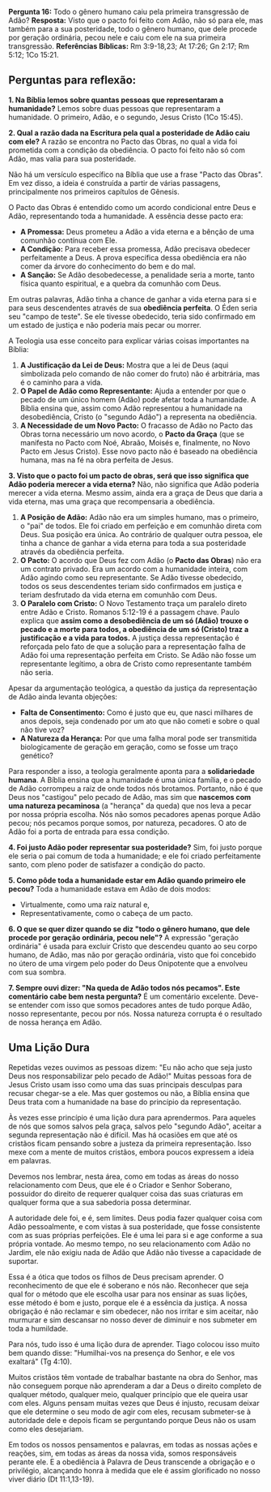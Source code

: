 **Pergunta 16:** Todo o gênero humano caiu pela primeira transgressão de Adão?
**Resposta:** Visto que o pacto foi feito com Adão, não só para ele, mas também para a
sua posteridade, todo o gênero humano, que dele procede por geração ordinária, pecou
nele e caiu com ele na sua primeira transgressão.
**Referências Bíblicas:** Rm 3:9-18,23; At 17:26; Gn 2:17; Rm 5:12; 1Co 15:21.

## Perguntas para reflexão:

**1. Na Bíblia lemos sobre quantas pessoas que representaram a humanidade?**
Lemos sobre duas pessoas que representaram a humanidade. O primeiro, Adão, e o segundo, Jesus Cristo (1Co 15:45).

**2. Qual a razão dada na Escritura pela qual a posteridade de Adão caiu com ele?**
A razão se encontra no Pacto das Obras, no qual a vida foi prometida com a condição da obediência. O pacto foi feito não só com Adão, mas valia para sua posteridade.

 Não há um versículo específico na Bíblia que use a frase "Pacto das Obras". Em vez disso, a ideia é construída a partir de várias passagens, principalmente nos primeiros capítulos de Gênesis.
  
 O Pacto das Obras é entendido como um acordo condicional entre Deus e Adão, representando toda a humanidade. A essência desse pacto era:

- **A Promessa:** Deus prometeu a Adão a vida eterna e a bênção de uma comunhão contínua com Ele.
- **A Condição:** Para receber essa promessa, Adão precisava obedecer perfeitamente a Deus. A prova específica dessa obediência era não comer da árvore do conhecimento do bem e do mal.
- **A Sanção:** Se Adão desobedecesse, a penalidade seria a morte, tanto física quanto espiritual, e a quebra da comunhão com Deus.

Em outras palavras, Adão tinha a chance de ganhar a vida eterna para si e para seus descendentes através de sua **obediência perfeita**. O Éden seria seu "campo de teste". Se ele tivesse obedecido, teria sido confirmado em um estado de justiça e não poderia mais pecar ou morrer.

A Teologia usa esse conceito para explicar várias coisas importantes na Bíblia:

1.  **A Justificação da Lei de Deus:** Mostra que a lei de Deus (aqui simbolizada pelo comando de não comer do fruto) não é arbitrária, mas é o caminho para a vida.
2.  **O Papel de Adão como Representante:** Ajuda a entender por que o pecado de um único homem (Adão) pode afetar toda a humanidade. A Bíblia ensina que, assim como Adão representou a humanidade na desobediência, Cristo (o "segundo Adão") a representa na obediência.
3.  **A Necessidade de um Novo Pacto:** O fracasso de Adão no Pacto das Obras torna necessário um novo acordo, o **Pacto da Graça** (que se manifesta no Pacto com Noé, Abraão, Moisés e, finalmente, no Novo Pacto em Jesus Cristo). Esse novo pacto não é baseado na obediência humana, mas na fé na obra perfeita de Jesus.

**3. Visto que o pacto foi um pacto de obras, será que isso significa que Adão poderia merecer a vida eterna?**
Não, não significa que Adão poderia merecer a vida eterna. Mesmo assim, ainda era a graça de Deus que daria a vida eterna, mas uma graça que recompensaria a obediência.

1.  **A Posição de Adão:** Adão não era um simples humano, mas o primeiro, o "pai" de todos. Ele foi criado em perfeição e em comunhão direta com Deus. Sua posição era única. Ao contrário de qualquer outra pessoa, ele tinha a chance de ganhar a vida eterna para toda a sua posteridade através da obediência perfeita.
2.  **O Pacto:** O acordo que Deus fez com Adão (o **Pacto das Obras**) não era um contrato privado. Era um acordo com a humanidade inteira, com Adão agindo como seu representante. Se Adão tivesse obedecido, todos os seus descendentes teriam sido confirmados em justiça e teriam desfrutado da vida eterna em comunhão com Deus.
3.  **O Paralelo com Cristo:** O Novo Testamento traça um paralelo direto entre Adão e Cristo. Romanos 5:12-19 é a passagem chave. Paulo explica que **assim como a desobediência de um só (Adão) trouxe o pecado e a morte para todos, a obediência de um só (Cristo) traz a justificação e a vida para todos.** A justiça dessa representação é reforçada pelo fato de que a solução para a representação falha de Adão foi uma representação perfeita em Cristo. Se Adão não fosse um representante legítimo, a obra de Cristo como representante também não seria.

Apesar da argumentação teológica, a questão da justiça da representação de Adão ainda levanta objeções:

* **Falta de Consentimento:** Como é justo que eu, que nasci milhares de anos depois, seja condenado por um ato que não cometi e sobre o qual não tive voz?
* **A Natureza da Herança:** Por que uma falha moral pode ser transmitida biologicamente de geração em geração, como se fosse um traço genético?

Para responder a isso, a teologia geralmente aponta para a **solidariedade humana**. A Bíblia ensina que a humanidade é uma única família, e o pecado de Adão corrompeu a raiz de onde todos nós brotamos. Portanto, não é que Deus nos "castigou" pelo pecado de Adão, mas sim que **nascemos com uma natureza pecaminosa** (a "herança" da queda) que nos leva a pecar por nossa própria escolha. Nós não somos pecadores apenas porque Adão pecou; nós pecamos porque somos, por natureza, pecadores. O ato de Adão foi a porta de entrada para essa condição.

**4. Foi justo Adão poder representar sua posteridade?**
Sim, foi justo porque ele seria o pai comum de toda a humanidade; e ele foi criado perfeitamente santo, com pleno poder de satisfazer a condição do pacto.

**5. Como pôde toda a humanidade estar em Adão quando primeiro ele pecou?**
Toda a humanidade estava em Adão de dois modos:
- Virtualmente, como uma raiz natural e,
- Representativamente, como o cabeça de um pacto.

**6. O que se quer dizer quando se diz "todo o gênero humano, que dele procede por geração ordinária, pecou nele"?**
A expressão "geração ordinária" é usada para excluir Cristo que descendeu quanto ao seu corpo humano, de Adão, mas não por geração ordinária, visto que foi concebido no útero de uma virgem pelo poder do Deus Onipotente que a envolveu com sua sombra.

**7. Sempre ouvi dizer: "Na queda de Adão todos nós pecamos". Este comentário cabe bem nesta pergunta?**
É um comentário excelente. Deve-se entender com isso que somos pecadores antes de tudo porque Adão, nosso representante, pecou por nós. Nossa natureza corrupta é o resultado de nossa herança em Adão.

## Uma Lição Dura

Repetidas vezes ouvimos as pessoas dizem: "Eu não acho que seja justo Deus nos responsabilizar pelo pecado de Adão!" Muitas pessoas fora de Jesus Cristo usam isso como uma das suas principais desculpas para recusar chegar-se a ele. Mas quer gostemos ou não, a Bíblia ensina que Deus trata com a humanidade na base do princípio da representação.

Às vezes esse princípio é uma lição dura para aprendermos. Para aqueles de nós que somos salvos pela graça, salvos pelo "segundo Adão", aceitar a segunda representação não é difícil. Mas há ocasiões em que até os cristãos ficam pensando sobre a justeza da primeira representação. Isso mexe com a mente de muitos cristãos, embora poucos expressem a ideia em palavras.

Devemos nos lembrar, nesta área, como em todas as áreas do nosso relacionamento com Deus, que ele é o Criador e Senhor Soberano, possuidor do direito de requerer qualquer coisa das suas criaturas em qualquer forma que a sua sabedoria possa determinar.

A autoridade dele foi, e é, sem limites. Deus podia fazer qualquer coisa com Adão pessoalmente, e com vistas à sua posteridade, que fosse consistente com as suas próprias perfeições. Ele é uma lei para si e age conforme a sua própria vontade. Ao mesmo tempo, no seu relacionamento com Adão no Jardim, ele não exigiu nada de Adão que Adão não tivesse a capacidade de suportar.

Essa é a ótica que todos os filhos de Deus precisam aprender. O reconhecimento de que ele é soberano e nós não. Reconhecer que seja qual for o método que ele escolha usar para nos ensinar as suas lições, esse método é bom e justo, porque ele é a essência da justiça. A nossa obrigação é não reclamar e sim obedecer, não nos irritar e sim aceitar, não murmurar e sim descansar no nosso dever de diminuir e nos submeter em toda a humildade.

Para nós, tudo isso é uma lição dura de aprender. Tiago colocou isso muito bem quando disse: "Humilhai-vos na presença do Senhor, e ele vos exaltará" (Tg 4:10).

Muitos cristãos têm vontade de trabalhar bastante na obra do Senhor, mas não conseguem porque não aprenderam a dar a Deus o direito completo de qualquer método, qualquer meio, qualquer princípio que ele queira usar com eles. Alguns pensam muitas vezes que Deus é injusto, recusam deixar que ele determine o seu modo de agir com eles, recusam submeter-se à autoridade dele e depois ficam se perguntando porque Deus não os usam como eles desejariam.

Em todos os nossos pensamentos e palavras, em todas as nossas ações e reações, sim, em todas as áreas da nossa vida, somos responsáveis perante ele. E a obediência à Palavra de Deus transcende a obrigação e o privilégio, alcançando honra à medida que ele é assim glorificado no nosso viver diário (Dt 11:1,13-19).